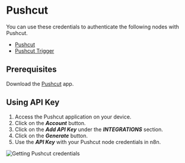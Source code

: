 # Pushcut

You can use these credentials to authenticate the following nodes with Pushcut.
- [Pushcut](/workflow/integrations/nodes/n8n-nodes-base.pushcut/)
- [Pushcut Trigger](/workflow/integrations/trigger-nodes/n8n-nodes-base.pushcutTrigger/)

## Prerequisites

Download the [Pushcut](https://www.pushcut.io) app.

## Using API Key

1. Access the Pushcut application on your device.
2. Click on the ***Account*** button.
3. Click on the ***Add API Key*** under the ***INTEGRATIONS*** section.
4. Click on the ***Generate*** button.
5. Use the ***API Key*** with your Pushcut node credentials in n8n.

![Getting Pushcut credentials](/_images/integrations/credentials/pushcut/using-api-key.gif)
